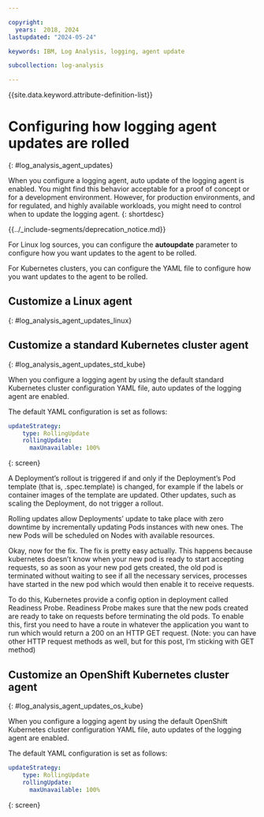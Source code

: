 ```yaml
---

copyright:
  years:  2018, 2024
lastupdated: "2024-05-24"

keywords: IBM, Log Analysis, logging, agent update

subcollection: log-analysis

---
```


{{site.data.keyword.attribute-definition-list}}

# Configuring how logging agent updates are rolled
{: #log_analysis_agent_updates}

When you configure a logging agent, auto update of the logging agent is enabled. You might find this behavior acceptable for a proof of concept or for a development environment. However, for production environments, and for regulated, and highly available workloads, you might need to control when to update the logging agent.
{: shortdesc}

<!-- common deprecation notice -->
{{../_include-segments/deprecation_notice.md}}

For Linux log sources, you can configure the **autoupdate** parameter to configure how you want updates to the agent to be rolled.

For Kubernetes clusters, you can configure the YAML file to configure how you want updates to the agent to be rolled.


## Customize a Linux agent
{: #log_analysis_agent_updates_linux}



## Customize a standard Kubernetes cluster agent
{: #log_analysis_agent_updates_std_kube}

When you configure a logging agent by using the default standard Kubernetes cluster configuration YAML file, auto updates of the logging agent are enabled.

The default YAML configuration is set as follows:

```yaml
updateStrategy:
    type: RollingUpdate
    rollingUpdate:
      maxUnavailable: 100%
```
{: screen}


A Deployment’s rollout is triggered if and only if the Deployment’s Pod template (that is, .spec.template) is changed, for example if the labels or container images of the template are updated. Other updates, such as scaling the Deployment, do not trigger a rollout.

Rolling updates allow Deployments’ update to take place with zero downtime by incrementally updating Pods instances with new ones. The new Pods will be scheduled on Nodes with available resources.

Okay, now for the fix. The fix is pretty easy actually. This happens because kubernetes doesn’t know when your new pod is ready to start accepting requests, so as soon as your new pod gets created, the old pod is terminated without waiting to see if all the necessary services, processes have started in the new pod which would then enable it to receive requests.

To do this, Kubernetes provide a config option in deployment called Readiness Probe. Readiness Probe makes sure that the new pods created are ready to take on requests before terminating the old pods. To enable this, first you need to have a route in whatever the application you want to run which would return a 200 on an HTTP GET request. (Note: you can have other HTTP request methods as well, but for this post, I’m sticking with GET method)

## Customize an OpenShift Kubernetes cluster agent
{: #log_analysis_agent_updates_os_kube}


When you configure a logging agent by using the default OpenShift Kubernetes cluster configuration YAML file, auto updates of the logging agent are enabled.

The default YAML configuration is set as follows:

```yaml
updateStrategy:
    type: RollingUpdate
    rollingUpdate:
      maxUnavailable: 100%
```
{: screen}
